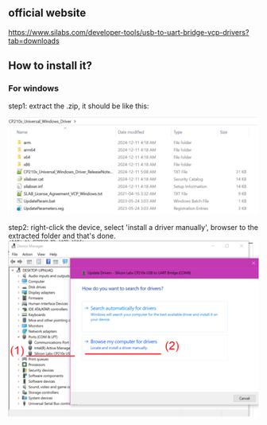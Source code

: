 ## official website


https://www.silabs.com/developer-tools/usb-to-uart-bridge-vcp-drivers?tab=downloads


## How to install it?

### For windows
step1: extract the .zip, it should be like this:

![Alt text](image.png)

step2: right-click the device, select 'install a driver manually', browser to the extracted folder and that's done.
![Alt text](image-1.png)